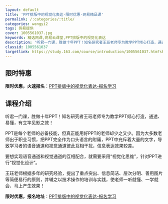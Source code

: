 ```yaml
---
layout: default
title: 'PPT排版中的视觉化表达-限时优惠-网易精品课'
permalink: /:categories/:title/
categories: wangyi2
tags: 网易提供
cover: 1005561037.jpg
keywords: 精选网课,网易云课堂,PPT排版中的视觉化表达
description: '听君一门课，胜做十年PPT！知名研究者王珏老师专为教学PPT倾心打造，通透、易懂，有立竿见影之效！PPT是每个老师的必备'
classid: 1005561037
targetlink: https://study.163.com/course/introduction/1005561037.htm?share=1&shareId=1025206652&utm_campaign=share&utm_medium=iphoneShare&utm_source=&utm_u=1025206652
---
```


## 限时特惠

**限时优惠，火速报名**：[PPT排版中的视觉化表达-报名学习](https://study.163.com/course/introduction/1005561037.htm?share=1&shareId=1025206652&utm_campaign=share&utm_medium=iphoneShare&utm_source=&utm_u=1025206652)

## 课程介绍

听君一门课，胜做十年PPT！知名研究者王珏老师专为教学PPT倾心打造，通透、易懂，有立竿见影之效！

PPT是每个老师的必备技能，但真正能用好PPT的老师却少之又少。因为大多数老师出于职业习惯，把PPT完全作为口头语言的附庸，PPT中充斥着大量的文字，导致学习者的语音通道和视觉通道彼此互相干扰，信息表达效果较差。

要想实现语音通道和视觉通道的互相配合，就需要采用“视觉化思维”，针对PPT进行“视觉化设计”。

王珏老师根据多年的研究经验，提出了重点突出、信息简洁、层次分明、善用图片等简便易行的原则，并辅之以技术操作的培训与实践，使老师一听就懂、一学就会、马上产生效果！

**限时优惠，报名地址**：[PPT排版中的视觉化表达-报名学习](https://study.163.com/course/introduction/1005561037.htm?share=1&shareId=1025206652&utm_campaign=share&utm_medium=iphoneShare&utm_source=&utm_u=1025206652)

